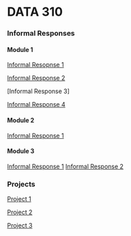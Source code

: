 # DATA 310

### Informal Responses

#### Module 1

[Informal Resopnse 1](https://rj-bartlett.github.io/Response1.md/)

[Informal Response 2](https://rj-bartlett.github.io/Response2.md/)

[Informal Response 3]

[Informal Response 4](https://rj-bartlett.github.io/Response4.md/)

#### Module 2

[Informal Response 1](https://rj-bartlett.github.io/Informal-Response-Module-2/)

#### Module 3

[Informal Response 1]()
[Informal Response 2](https://rj-bartlett.github.io/infomral-response-mod3_part2/)

### Projects

[Project 1](https://rj-bartlett.github.io/Project1/)

[Project 2]()

[Project 3]()
